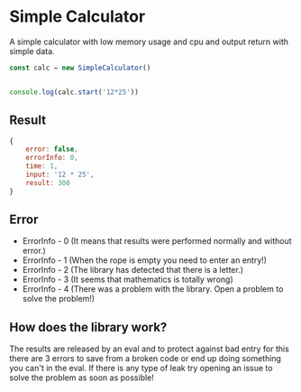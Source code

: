# Simple Calculator
A simple calculator with low memory usage and cpu and output return with simple data.


```js
const calc = new SimpleCalculator()


console.log(calc.start('12*25'))
```

## Result
```js
{ 
    error: false, 
    errorInfo: 0, 
    time: 1, 
    input: '12 * 25', 
    result: 300 
}
```


## Error

- ErrorInfo - 0 (It means that results were performed normally and without error.)
- ErrorInfo - 1 (When the rope is empty you need to enter an entry!)
- ErrorInfo - 2 (The library has detected that there is a letter.)
- ErrorInfo - 3 (It seems that mathematics is totally wrong)
- ErrorInfo - 4 (There was a problem with the library. Open a problem to solve the problem!)

## How does the library work?
The results are released by an eval and to protect against bad entry for this there are 3 errors to save from a broken code or end up doing something you can't in the eval. If there is any type of leak try opening an issue to solve the problem as soon as possible!
